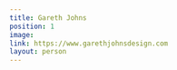 ```yaml
---
title: Gareth Johns
position: 1
image: 
link: https://www.garethjohnsdesign.com
layout: person
---
```


